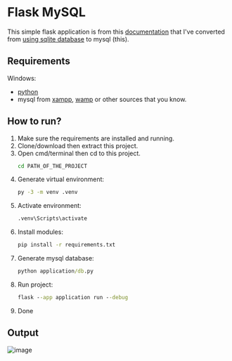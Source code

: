 # Flask MySQL

This simple flask application is from this [documentation](https://flask.palletsprojects.com/en/3.0.x/tutorial/) that I've converted from [using sqlite database](https://github.com/Dmathz16/training-python-flask-sqlite) to mysql (this).

## Requirements
Windows:
* [python](https://www.python.org/downloads/)
* mysql from [xampp](https://www.apachefriends.org/), [wamp](https://www.wampserver.com/en/) or other sources that you know.

## How to run?
1. Make sure the requirements are installed and running.
2. Clone/download then extract this project.
3. Open cmd/terminal then cd to this project.
   ```cmd
   cd PATH_OF_THE_PROJECT
   ```
4. Generate virtual environment:
   ```cmd
   py -3 -m venv .venv
   ```
5. Activate environment:
   ```cmd
   .venv\Scripts\activate
   ```
6. Install modules:
    ```cmd
   pip install -r requirements.txt
    ```
7. Generate mysql database:
    ```cmd
   python application/db.py
   ```
8. Run project:
   ```cmd
   flask --app application run --debug
   ```
9. Done

## Output
![image](https://github.com/Dmathz16/training-python-flask-sqlite/assets/54519505/ef771fda-0d00-4d6b-98b1-fc7343d75172)

